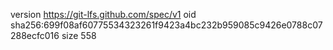 version https://git-lfs.github.com/spec/v1
oid sha256:699f08af60775534323261f9423a4bc232b959085c9426e0788c07288ecfc016
size 558
